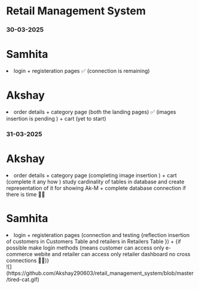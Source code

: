 ﻿# Retail Management System 

### 30-03-2025

# Samhita 
  <ui>
    <li>
      login + registeration pages ✅ (connection is remaining)
    </li>
  </ui>

# Akshay
 <ui>
   <li>
     order details + category page (both the landing pages) ✅ (images insertion is pending ) + cart (yet to start)
   </li>
 </ui>

### 31-03-2025

# Akshay 
 <ui>
   <li>
     order details + category page (completing image insertion ) + cart (complete it any how )
     study cardinality of tables in database and create representation of it for showing Ak-M
        +
     complete database connection if there is time 😶‍🌫️
   </li>
 </ui>

# Samhita 
  <ui>
    <li>
      login + registeration pages (connection and testing {reflection insertion of customers in Customers Table and retailers in Retailers Table })
      +
      {if possible make login methods (means customer can access only e-commerce webite and retailer can access only retailer dashboard no cross connections 🫡🙈)}
    </li>
  </ui>
![](https://github.com/Akshay290603/retail_management_system/blob/master/tired-cat.gif)

